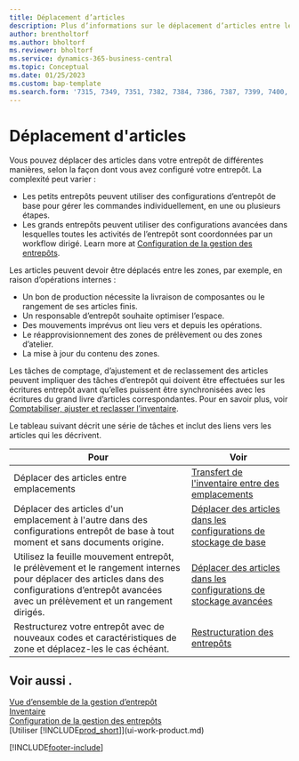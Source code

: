 ```yaml
---
title: Déplacement d’articles
description: Plus d’informations sur le déplacement d’articles entre les zones de votre entrepôt.
author: brentholtorf
ms.author: bholtorf
ms.reviewer: bholtorf
ms.service: dynamics-365-business-central
ms.topic: Conceptual
ms.date: 01/25/2023
ms.custom: bap-template
ms.search.form: '7315, 7349, 7351, 7382, 7384, 7386, 7387, 7399, 7400, 9314, 9330, 9345'
---
```

# <a name="moving-items"></a>Déplacement d'articles

Vous pouvez déplacer des articles dans votre entrepôt de différentes manières, selon la façon dont vous avez configuré votre entrepôt. La complexité peut varier :

* Les petits entrepôts peuvent utiliser des configurations d’entrepôt de base pour gérer les commandes individuellement, en une ou plusieurs étapes.
* Les grands entrepôts peuvent utiliser des configurations avancées dans lesquelles toutes les activités de l’entrepôt sont coordonnées par un workflow dirigé. Learn more at [Configuration de la gestion des entrepôts](warehouse-setup-warehouse.md).

Les articles peuvent devoir être déplacés entre les zones, par exemple, en raison d’opérations internes :

* Un bon de production nécessite la livraison de composantes ou le rangement de ses articles finis.
* Un responsable d’entrepôt souhaite optimiser l’espace.
* Des mouvements imprévus ont lieu vers et depuis les opérations.
* Le réapprovisionnement des zones de prélèvement ou des zones d’atelier.
* La mise à jour du contenu des zones.

Les tâches de comptage, d’ajustement et de reclassement des articles peuvent impliquer des tâches d’entrepôt qui doivent être effectuées sur les écritures entrepôt avant qu’elles puissent être synchronisées avec les écritures du grand livre d’articles correspondantes. Pour en savoir plus, voir [Comptabiliser, ajuster et reclasser l’inventaire](inventory-how-count-adjust-reclassify.md).  

 Le tableau suivant décrit une série de tâches et inclut des liens vers les articles qui les décrivent.

|**Pour**|**Voir**|  
|------------|-------------|  
|Déplacer des articles entre emplacements|[Transfert de l'inventaire entre des emplacements](inventory-how-transfer-between-locations.md)|
|Déplacer des articles d'un emplacement à l'autre dans des configurations entrepôt de base à tout moment et sans documents origine.|[Déplacer des articles dans les configurations de stockage de base](warehouse-how-to-move-items-ad-hoc-in-basic-warehousing.md)|
|Utilisez la feuille mouvement entrepôt, le prélèvement et le rangement internes pour déplacer des articles dans des configurations d’entrepôt avancées avec un prélèvement et un rangement dirigés.|[Déplacer des articles dans les configurations de stockage avancées](warehouse-how-to-move-items-in-advanced-warehousing.md)|  
|Restructurez votre entrepôt avec de nouveaux codes et caractéristiques de zone et déplacez-les le cas échéant.|[Restructuration des entrepôts](warehouse-how-to-restructure-warehouses.md)|  

## <a name="see-also"></a>Voir aussi .

[Vue d’ensemble de la gestion d’entrepôt](design-details-warehouse-management.md)  
[Inventaire](inventory-manage-inventory.md)  
[Configuration de la gestion des entrepôts](warehouse-setup-warehouse.md)  
[Utiliser [!INCLUDE[prod_short](includes/prod_short.md)]](ui-work-product.md)


[!INCLUDE[footer-include](includes/footer-banner.md)]
